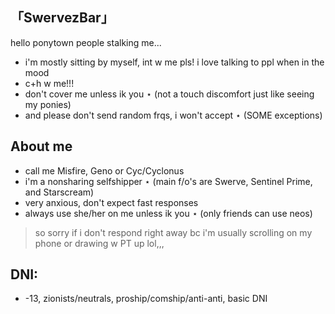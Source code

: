 ## 「SwervezBar」

hello ponytown people stalking me...

- i'm mostly sitting by myself, int w me pls! i love talking to ppl when in the mood
- c+h w me!!!
- don't cover me unless ik you ⋆ (not a touch discomfort just like seeing my ponies)
- and please don't send random frqs, i won't accept ⋆ (SOME exceptions)

## About me

- call me Misfire, Geno or Cyc/Cyclonus
- i'm a nonsharing selfshipper ⋆ (main f/o's are Swerve, Sentinel Prime, and Starscream)
- very anxious, don't expect fast responses
- always use she/her on me unless ik you ⋆ (only friends can use neos)
> so sorry if i don't respond right away bc i'm usually scrolling on my phone or drawing w PT up lol,,,

## DNI:
- -13, zionists/neutrals, proship/comship/anti-anti, basic DNI
